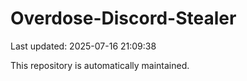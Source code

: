 # Overdose-Discord-Stealer

Last updated: 2025-07-16 21:09:38

This repository is automatically maintained.

